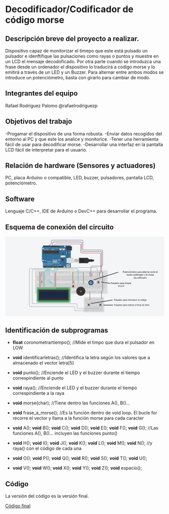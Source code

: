 # Decodificador/Codificador de código morse

## Descripción breve del proyecto a realizar.

Dispositivo capaz de monitorizar el timepo que este está pulsado un pulsador e idenftifique las pulsaciones como rayas o puntos y muestre en un LCD el mensaje decodoficado. Por otra parte cuando se introduzca una frase desde un ordenador el dispositivo lo traducirá a codigo morse y lo emitirá a través de un LED y un Buzzer.
Para alternar entre ambos modos se introduce un potenciómetro, basta con girarlo para cambiar de modo.

## Integrantes del equipo

Rafael Rodríguez Palomo @rafaelrodriguezp

## Objetivos del trabajo

-Progamar el dispositivo de una forma robusta.
-Enviar datos recogidos del entorno al PC y que este los analice y monitorice.
-Tener una herramienta fácil de usar para decodificar morse.
-Desarrollar una interfaz en la pantalla LCD fácil de interpretar para el usuario.

## Relación de hardware (Sensores y actuadores)

PC, placa Arduino o compatible, LED, buzzer, pulsadores, pantalla LCD, potenciómetro.

## Software

Lenguaje C/C++, IDE de Arduino o DevC++ para desarrollar el programa.

## Esquema de conexión del circuito
![Esquema de Conexión](https://github.com/aigora/twA109_1920-controlador_audio/blob/master/Esquema.jpg)

## Identificación de subprogramas

- **float** coronometrartiempo();              //Mide el timpo que dura el pulsador en LOW

- **void** identificarletras();                //Identifica la letra según los valores que a almacenado el vector letra[5]

- **void** punto();                            //Enciende el LED y el buzzer durante el tiempo correspindiente al punto

- **void** raya();                             //Enciende el LED y el buzzer durante el tiempo correspindiente a la raya

- **void** morse(char);                        //Tiene dentro las funciones A(), B()...

- **void** frase_a_morse();                    //Es la función dentro de void loop. El bucle for recorre el vector y llama a la función morse para cada caracter

- **void** A(); **void** B(); **void** C(); **void** D(); **void** E(); **void** F(); **void** G();   //Las funciones A(), B()... incluyen las funciones punto()
- **void** H(); **void** I(); **void** J(); **void** K(); **void** L(); **void** M(); **void** N();   //y raya() con el código de cada una
- **void** O(); **void** P(); **void** Q(); **void** R(); **void** S(); **void** T(); **void** U();
- **void** V(); **void** W(); **void** X(); **void** Y(); **void** Z(); **void** espacio();

## Código
La versión del código es la versión final.

[Código final](https://github.com/aigora/twA109_1920-controlador_audio/blob/master/codigo_funcional/codigo_funcional.ino)






















